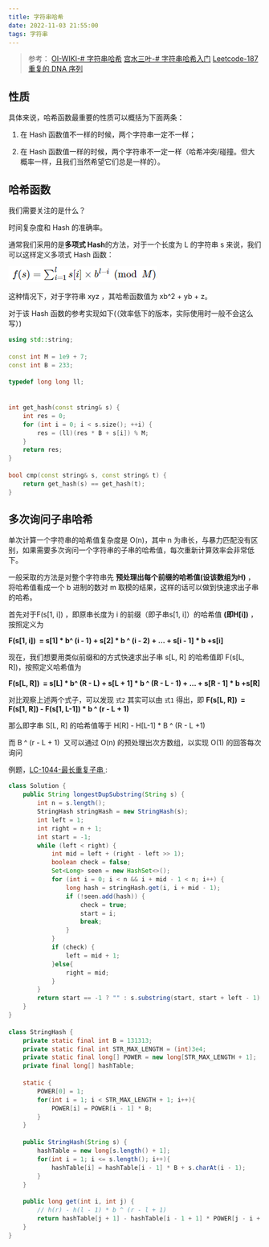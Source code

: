 ```yaml
---
title: 字符串哈希
date: 2022-11-03 21:55:00
tags: 字符串
---
```


>参考：
[OI-WIKI-# 字符串哈希](https://oi-wiki.org/string/hash/)
[宫水三叶-# 字符串哈希入门](https://mp.weixin.qq.com/s?__biz=MzU4NDE3MTEyMA==&mid=2247489813&idx=1&sn=7f3bc18ca390d85b17655f7164d8e660)
[Leetcode-187重复的 DNA 序列](https://leetcode.cn/problems/repeated-dna-sequences/)
## 性质
具体来说，哈希函数最重要的性质可以概括为下面两条：

1.  在 Hash 函数值不一样的时候，两个字符串一定不一样；
    
2.  在 Hash 函数值一样的时候，两个字符串不一定一样（哈希冲突/碰撞。但大概率一样，且我们当然希望它们总是一样的）。

## 哈希函数

我们需要关注的是什么？

时间复杂度和 Hash 的准确率。

通常我们采用的是**多项式 Hash**的方法，对于一个长度为 L 的字符串 s 来说，我们可以这样定义多项式 Hash 函数：

![](/img/20221001012815.png)

这种情况下，对于字符串 xyz ，其哈希函数值为 xb^2 + yb + z。

对于该 Hash 函数的参考实现如下(（效率低下的版本，实际使用时一般不会这么写）)
```C++
using std::string;

const int M = 1e9 + 7; 
const int B = 233; 

typedef long long ll; 


int get_hash(const string& s) { 
	int res = 0; 
	for (int i = 0; i < s.size(); ++i) { 
		res = (ll)(res * B + s[i]) % M; 
	} 
	return res; 
} 

bool cmp(const string& s, const string& t) { 
	return get_hash(s) == get_hash(t); 
}
```

## 多次询问子串哈希

单次计算一个字符串的哈希值复杂度是 O(n)，其中 n 为串长，与暴力匹配没有区别，如果需要多次询问一个字符串的子串的哈希值，每次重新计算效率会非常低下。

一般采取的方法是对整个字符串先 **预处理出每个前缀的哈希值(设该数组为H)** ，将哈希值看成一个 b 进制的数对 m 取模的结果，这样的话可以做到快速求出子串的哈希。

首先对于F(s[1, i]) ，即原串长度为 i 的前缀（即子串s[1, i]）的哈希值 **(即H[i])** ，按照定义为

**F(s[1, i])  = s[1] * b^ (i - 1) + s[2] * b ^ (i - 2) + ... + s[i - 1] * b +s[i]** 

现在，我们想要用类似前缀和的方式快速求出子串 s[L, R] 的哈希值即 F(s[L, R])，按照定义哈希值为

**F(s[L, R])  = s[L] * b^ (R - L) + s[L + 1] * b ^ (R - L - 1) + ... + s[R - 1] * b +s[R]**

对比观察上述两个式子，可以发现 `式2` 其实可以由 `式1` 得出，即
**F(s[L, R])  = F(s[1, R]) - F(s[1, L-1]) * b ^ (r - L + 1)** 

那么即字串 S[L, R] 的哈希值等于 H[R] - H[L-1] * B ^ (R - L +1)

而 B ^ (r - L + 1)  又可以通过 O(n) 的预处理出次方数组，以实现 O(1) 的回答每次询问

例题，[LC-1044-最长重复子串
](https://leetcode.cn/problems/longest-duplicate-substring/description/):
```Java
class Solution {
    public String longestDupSubstring(String s) {
        int n = s.length();
        StringHash stringHash = new StringHash(s);
        int left = 1;
        int right = n + 1;
        int start = -1;
        while (left < right) {
            int mid = left + (right - left >> 1);
            boolean check = false;
            Set<Long> seen = new HashSet<>();
            for (int i = 0; i < n && i + mid - 1 < n; i++) {
                long hash = stringHash.get(i, i + mid - 1);
                if (!seen.add(hash)) {
                    check = true;
                    start = i;
                    break;
                }
            }
            if (check) {
                left = mid + 1;
            }else{
                right = mid;
            }
        }
        return start == -1 ? "" : s.substring(start, start + left - 1);
    }
}

class StringHash {
    private static final int B = 131313;
    private static final int STR_MAX_LENGTH = (int)3e4;
    private static final long[] POWER = new long[STR_MAX_LENGTH + 1];
    private final long[] hashTable;

    static {
        POWER[0] = 1;
        for(int i = 1; i < STR_MAX_LENGTH + 1; i++){
            POWER[i] = POWER[i - 1] * B;
        }
    }

    public StringHash(String s) {
        hashTable = new long[s.length() + 1];
        for(int i = 1; i <= s.length(); i++){
            hashTable[i] = hashTable[i - 1] * B + s.charAt(i - 1);
        }
    }

    public long get(int i, int j) {
        // h(r) - h(l - 1) * b ^ (r - l + 1)
        return hashTable[j + 1] - hashTable[i - 1 + 1] * POWER[j - i + 1];
    }
}
```